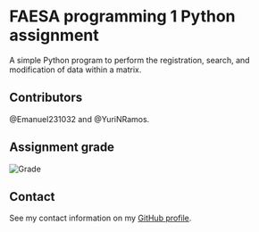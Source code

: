 # FAESA programming 1 Python assignment

A simple Python program to perform the registration, search, and modification of data within a matrix.

## Contributors

@Emanuel231032 and @YuriNRamos.

## Assignment grade

![Grade](https://github.com/bernardodangelo/prog1-python-faesa/blob/main/Grade.png)

## Contact

See my contact information on my [GitHub profile](https://github.com/bernardodangelo).
